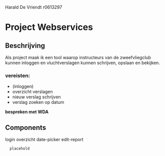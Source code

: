 Harald De Vriendt
r0613297
# Project Webservices #
## Beschrijving ##
Als project maak ik een tool waarop instructeurs van de zweefvliegclub kunnen inloggen en vluchtverslagen kunnen schrijven, opslaan en bekijken.

### vereisten: ###
- (inloggen)
- overzicht verslagen
- nieuw verslag schrijven
- verslag zoeken op datum

**bespreken met WDA**

## Components ##

login
overzicht
date-picker
edit-report

      placehold